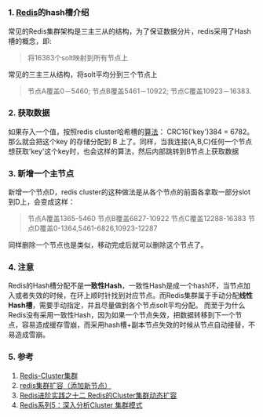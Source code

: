 # 

### 1. [Redis](https://cloud.tencent.com/product/crs?from=10680)的hash槽介绍

常见的Redis集群架构是三主三从的结构，为了保证数据分片，redis采用了Hash槽的概念，即:

>  将16383个solt映射到所有节点上 

常见的三主三从结构，将solt平均分到三个节点上

>  节点A覆盖0－5460; 节点B覆盖5461－10922; 节点C覆盖10923－16383. 

### 2. 获取数据

如果存入一个值，按照redis cluster哈希槽的[算法](https://links.jianshu.com/go?to=http%3A%2F%2Flib.csdn.net%2Fbase%2Fdatastructure)： CRC16('key')384 = 6782。 那么就会把这个key 的存储分配到 B 上了。同样，当我连接(A,B,C)任何一个节点想获取'key'这个key时，也会这样的算法，然后内部跳转到B节点上获取数据

### 3. 新增一个主节点

新增一个节点D，redis cluster的这种做法是从各个节点的前面各拿取一部分slot到D上，会变成这样：

>  节点A覆盖1365-5460 节点B覆盖6827-10922 节点C覆盖12288-16383 节点D覆盖0-1364,5461-6826,10923-12287 

同样删除一个节点也是类似，移动完成后就可以删除这个节点了。

### 4. 注意

Redis的Hash槽分配不是**一致性Hash**，一致性Hash是成一个hash环，当节点加入或者失效的时候，在环上顺时针找到对应节点。而Redis集群属于手动分配**线性Hash槽**，需要手动指定，并且尽量做到各个节点solt平均分配。 而至于为什么Redis没有采用一致性Hash，因为如果一个节点失效，把数据转移到下一个节点，容易造成缓存雪崩，而采用hash槽+副本节点失效的时候从节点自动接替，不易造成雪崩。

### 5. 参考

1. [Redis-Cluster集群](https://www.jianshu.com/p/813a79ddf932)
2. [redis集群扩容（添加新节点）](https://links.jianshu.com/go?to=https%3A%2F%2Fwww.cnblogs.com%2Fyfacesclub%2Fp%2F11860927.html)
3. [Redis进阶实践之十二 Redis的Cluster集群动态扩容](https://links.jianshu.com/go?to=https%3A%2F%2Fwww.cnblogs.com%2FPatrickLiu%2Fp%2F8473135.html)
4. [Redis系列5：深入分析Cluster 集群模式 ](https://www.cnblogs.com/wzh2010/p/15886799.html)